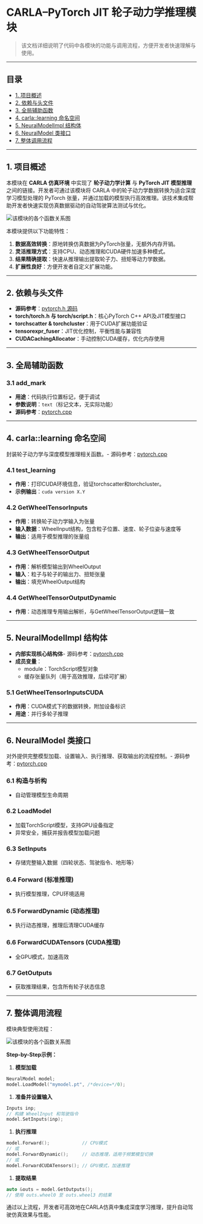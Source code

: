 # CARLA–PyTorch JIT 轮子动力学推理模块

> 该文档详细说明了代码中各模块的功能与调用流程，方便开发者快速理解与使用。

------

## 目录

- [1. 项目概述](#1-项目概述)
- [2. 依赖与头文件](#2-依赖与头文件)
- [3. 全局辅助函数](#3-全局辅助函数)
- [4. carla::learning 命名空间](#4-carlalearning-命名空间)
- [5. NeuralModelImpl 结构体](#5-NeuralModelImpl-结构体)
- [6. NeuralModel 类接口](f3#6-NeuralModel-类接口)
- [7. 整体调用流程](#7-整体调用流程)

------

## 1. 项目概述

本模块在 **CARLA 仿真环境** 中实现了 **轮子动力学计算** 与 **PyTorch JIT 模型推理** 之间的链接。开发者可通过该模块将 CARLA 中的轮子动力学数据转换为适合深度学习模型处理的 PyTorch 张量，并通过加载的模型执行高效推理。该技术集成帮助开发者快速实现仿真数据驱动的自动驾驶算法测试与优化。

![该模块的各个函数关系图](../img/carla_learning_pytorch_structure.svg)

本模块提供以下功能特性：

1. **数据高效转换**：原地转换仿真数据为PyTorch张量，无额外内存开销。
2. **灵活推理方式**：支持CPU、动态推理和CUDA硬件加速多种模式。
3. **结果精确提取**：快速从推理输出提取轮子力、扭矩等动力学数据。
4. **扩展性良好**：方便开发者自定义扩展功能。

------

## 2. 依赖与头文件

- **源码参考**：[pytorch.h 源码](https://openhutb.github.io/carla_cpp/dd/d8c/pytorch_8cpp_source.html)
- **torch/torch.h 与 torch/script.h**：核心PyTorch C++ API及JIT模型接口
- **torchscatter & torchcluster**：用于CUDA扩展功能验证
- **tensorexpr_fuser**：JIT优化控制，平衡性能与兼容性
- **CUDACachingAllocator**：手动控制CUDA缓存，优化内存使用

------

## 3. 全局辅助函数

### 3.1 add_mark

- **用途**：代码执行位置标记，便于调试
- **参数说明**：`text`（标记文本，无实际功能）
- **源码参考**：[pytorch.cpp](https://openhutb.github.io/carla_cpp/dd/d8c/pytorch_8cpp_source.htmll#L20)

------

## 4. carla::learning 命名空间

封装轮子动力学与深度模型推理相关函数。- 源码参考：[pytorch.cpp](https://openhutb.github.io/carla_cpp/dd/d8c/pytorch_8cpp_source.htmll#L25)

### 4.1 test_learning

- **作用**：打印CUDA环境信息，验证torchscatter和torchcluster。
- **示例输出**：`cuda version X.Y`

### 4.2 GetWheelTensorInputs

- **作用**：转换轮子动力学输入为张量
- **输入数据**：WheelInput结构，包含粒子位置、速度、轮子位姿与速度等
- **输出**：适用于模型推理的张量组

### 4.3 GetWheelTensorOutput

- **作用**：解析模型输出到WheelOutput
- **输入**：粒子与轮子的输出力、扭矩张量
- **输出**：填充WheelOutput结构

### 4.4 GetWheelTensorOutputDynamic

- **作用**：动态推理专用输出解析，与GetWheelTensorOutput逻辑一致

------

## 5. NeuralModelImpl 结构体

- **内部实现核心结构体**- 源码参考：[pytorch.cpp](https://openhutb.github.io/carla_cpp/dd/d8c/pytorch_8cpp_source.htmll#L135)
- **成员变量**：
  - module：TorchScript模型对象
  - 缓存张量队列（用于高效推理，后续可扩展）

### 5.1 GetWheelTensorInputsCUDA

- **作用**：CUDA模式下的数据转换，附加设备标识
- **用途**：并行多轮子推理

------

## 6. NeuralModel 类接口

对外提供完整模型加载、设置输入、执行推理、获取输出的流程控制。- 源码参考：[pytorch.cpp](https://openhutb.github.io/carla_cpp/dd/d8c/pytorch_8cpp_source.htmll#L187)

### 6.1 构造与析构

- 自动管理模型生命周期

### 6.2 LoadModel

- 加载TorchScript模型，支持GPU设备指定
- 异常安全，捕获并报告模型加载问题

### 6.3 SetInputs

- 存储完整输入数据（四轮状态、驾驶指令、地形等）

### 6.4 Forward (标准推理)

- 执行模型推理，CPU环境适用

### 6.5 ForwardDynamic (动态推理)

- 执行动态推理，推理后清理CUDA缓存

### 6.6 ForwardCUDATensors (CUDA推理)

- 全GPU模式，加速高效

### 6.7 GetOutputs

- 获取推理结果，包含所有轮子状态信息

------

## 7. 整体调用流程

模块典型使用流程：

![该模块的各个函数关系图](../img/neural_model_flow.svg)

**Step-by-Step示例：**

1. **模型加载**

```cpp
NeuralModel model;
model.LoadModel("mymodel.pt", /*device=*/0);
```

1. **准备并设置输入**

```cpp
Inputs inp;
// 构建 WheelInput 和驾驶指令
model.SetInputs(inp);
```

1. **执行推理**

```cpp
model.Forward();            // CPU模式
// 或
model.ForwardDynamic();     // 动态推理，适用于频繁模型切换
// 或
model.ForwardCUDATensors(); // GPU模式，加速推理
```

1. **提取结果**

```cpp
auto &outs = model.GetOutputs();
// 使用 outs.wheel0 至 outs.wheel3 的结果
```

通过以上流程，开发者可高效地在CARLA仿真中集成深度学习推理，提升自动驾驶仿真效果与性能。